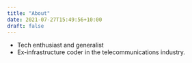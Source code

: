 ```yaml
---
title: "About"
date: 2021-07-27T15:49:56+10:00
draft: false
---
```


- Tech enthusiast and generalist
- Ex-infrastructure coder in the telecommunications industry.
